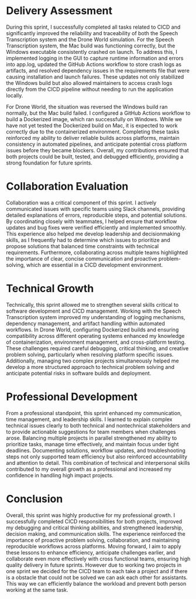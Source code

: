 # Delivery Assessment
During this sprint, I successfully completed all tasks related to CICD and significantly improved the reliability and traceability of both the Speech Transcription system and the Drone World simulation. For the Speech Transcription system, the Mac build was functioning correctly, but the Windows executable consistently crashed on launch. To address this, I implemented logging in the GUI to capture runtime information and errors into app.log, updated the GitHub Actions workflow to store crash logs as artifacts, and resolved dependency issues in the requirements file that were causing installation and launch failures. These updates not only stabilized the Windows build but also allowed maintainers to access crash logs directly from the CICD pipeline without needing to run the application locally.


For Drone World, the situation was reversed the Windows build ran normally, but the Mac build failed. I configured a GitHub Actions workflow to build a Dockerized image, which ran successfully on Windows. While we have not yet tested the Dockerized build on Mac, it is expected to work correctly due to the containerized environment. Completing these tasks reinforced my ability to deliver reliable builds across platforms, maintain consistency in automated pipelines, and anticipate potential cross platform issues before they became blockers. Overall, my contributions ensured that both projects could be built, tested, and debugged efficiently, providing a strong foundation for future sprints.


# Collaboration Evaluation
Collaboration was a critical component of this sprint. I actively communicated issues with specific teams using Slack channels, providing detailed explanations of errors, reproducible steps, and potential solutions. By coordinating closely with teammates, I helped ensure that workflow updates and bug fixes were verified efficiently and implemented smoothly. This experience also helped me develop leadership and decisionmaking skills, as I frequently had to determine which issues to prioritize and propose solutions that balanced time constraints with technical requirements. Furthermore, collaborating across multiple teams highlighted the importance of clear, concise communication and proactive problem-solving, which are essential in a CICD development environment.


# Technical Growth
Technically, this sprint allowed me to strengthen several skills critical to software development and CICD management. Working with the Speech Transcription system improved my understanding of logging mechanisms, dependency management, and artifact handling within automated workflows. In Drone World, configuring Dockerized builds and ensuring compatibility across different operating systems enhanced my knowledge of containerization, environment management, and cross-platform testing. These challenges required careful debugging, critical thinking, and creative problem solving, particularly when resolving platform specific issues. Additionally, managing two complex projects simultaneously helped me develop a more structured approach to technical problem solving and anticipate potential risks in software builds and deployment.


# Professional Development
From a professional standpoint, this sprint enhanced my communication, time management, and leadership skills. I learned to explain complex technical issues clearly to both technical and nontechnical stakeholders and to provide actionable suggestions for team members when challenges arose. Balancing multiple projects in parallel strengthened my ability to prioritize tasks, manage time effectively, and maintain focus under tight deadlines. Documenting solutions, workflow updates, and troubleshooting steps not only supported team efficiency but also reinforced accountability and attention to detail. This combination of technical and interpersonal skills contributed to my overall growth as a professional and increased my confidence in handling high impact projects.


# Conclusion
Overall, this sprint was highly productive for my professional growth. I successfully completed CICD responsibilities for both projects, improved my debugging and critical thinking abilities, and strengthened leadership, decision making, and communication skills. The experience reinforced the importance of proactive problem solving, collaboration, and maintaining reproducible workflows across platforms. Moving forward, I aim to apply these lessons to enhance efficiency, anticipate challenges earlier, and collaborate even more effectively with cross functional teams, ensuring high quality delivery in future sprints. However due to working two projects in one sprint we decided for the CICD team to each take a project and if there is a obstacle that could not be solved we can ask each other for assistants. This way we can efficiently balance the workload and prevent both person working at the same task.